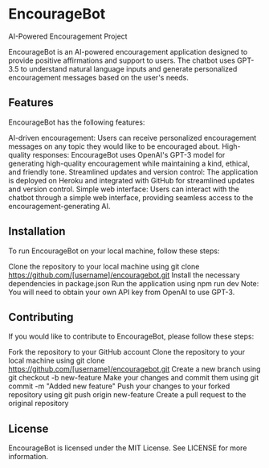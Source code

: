 # EncourageBot
AI-Powered Encouragement Project

EncourageBot is an AI-powered encouragement application designed to provide positive affirmations and support to users. The chatbot uses GPT-3.5 to understand natural language inputs and generate personalized encouragement messages based on the user's needs.

## Features
EncourageBot has the following features:

AI-driven encouragement: Users can receive personalized encouragement messages on any topic they would like to be encouraged about.
High-quality responses: EncourageBot uses OpenAI's GPT-3 model for generating high-quality encouragement while maintaining a kind, ethical, and friendly tone.
Streamlined updates and version control: The application is deployed on Heroku and integrated with GitHub for streamlined updates and version control.
Simple web interface: Users can interact with the chatbot through a simple web interface, providing seamless access to the encouragement-generating AI.

## Installation
To run EncourageBot on your local machine, follow these steps:

Clone the repository to your local machine using git clone https://github.com/[username]/encouragebot.git
Install the necessary dependencies in package.json
Run the application using npm run dev
Note: You will need to obtain your own API key from OpenAI to use GPT-3.

## Contributing
If you would like to contribute to EncourageBot, please follow these steps:

Fork the repository to your GitHub account
Clone the repository to your local machine using git clone https://github.com/[username]/encouragebot.git
Create a new branch using git checkout -b new-feature
Make your changes and commit them using git commit -m "Added new feature"
Push your changes to your forked repository using git push origin new-feature
Create a pull request to the original repository

## License
EncourageBot is licensed under the MIT License. See LICENSE for more information.
